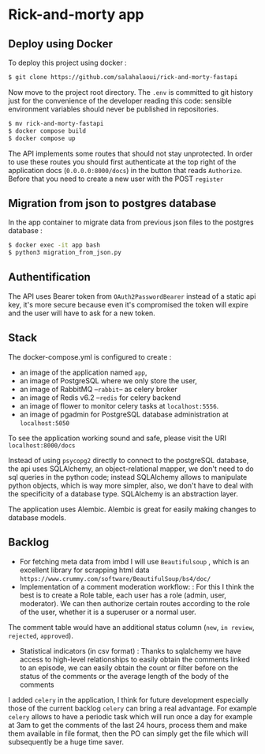 # Rick-and-morty app

## Deploy using Docker

To deploy this project using docker :

```bash
$ git clone https://github.com/salahalaoui/rick-and-morty-fastapi
```

Now move to the project root directory. The `.env` is committed to git history
just for the convenience of the developer reading this code: sensible environment variables should never be published in repositories.

```bash
$ mv rick-and-morty-fastapi
$ docker compose build
$ docker compose up
```

The API implements some routes that should not stay unprotected. In order to use these routes you should first authenticate at the top right of the application docs (`0.0.0.0:8000/docs`) in the button that reads `Authorize`. Before that you need to create a new user with the POST `register`

## Migration from json to postgres database

In the app container to migrate data from previous json files to the postgres database :

```bash
$ docker exec -it app bash
$ python3 migration_from_json.py
```

## Authentification

The API uses Bearer token from `OAuth2PasswordBearer` instead of a static api key, it's more secure because even it's compromised the token will expire and the user will have to ask for a new token.

## Stack

The docker-compose.yml is configured to create :

- an image of the application named `app`,
- an image of PostgreSQL where we only store the user,
- an image of RabbitMQ –`rabbit`– as celery broker
- an image of Redis v6.2 –`redis` for celery backend
- an image of flower to monitor celery tasks at `localhost:5556`.
- an image of pgadmin for PostgreSQL database administration at `localhost:5050`

To see the application working sound and safe, please visit the URI `localhost:8000/docs`

Instead of using `psycopg2` directly to connect to the postgreSQL database, the api uses SQLAlchemy, an object-relational mapper, we don't need to do sql queries in the python code; instead SQLAlchemy allows to manipulate python objects, which is way more simpler, also, we don't have to deal with the specificity of a database type. SQLAlchemy is an abstraction layer.

The application uses Alembic. Alembic is great for easily making changes to database models.

## Backlog

- For fetching meta data from imbd I will use `Beautifulsoup` , which is an excellent library for scrapping html data `https://www.crummy.com/software/BeautifulSoup/bs4/doc/`
- Implementation of a comment moderation workflow: : For this I think the best is to create a Role table, each user has a role (admin, user, moderator). We can then authorize certain routes according to the role of the user, whether it is a superuser or a normal user.

The comment table would have an additional status column (`new`, `in review`, `rejected`, `approved`).

- Statistical indicators (in csv format) : Thanks to sqlalchemy we have access to high-level relationships to easily obtain the comments linked to an episode, we can easily obtain the count or filter before on the status of the comments or the average length of the body of the comments

I added `celery` in the application, I think for future development especially those of the current backlog `celery` can bring a real advantage. For example `celery` allows to have a periodic task which will run once a day for example at 3am to get the comments of the last 24 hours, process them and make them available in file format, then the PO can simply get the file which will subsequently be a huge time saver.
